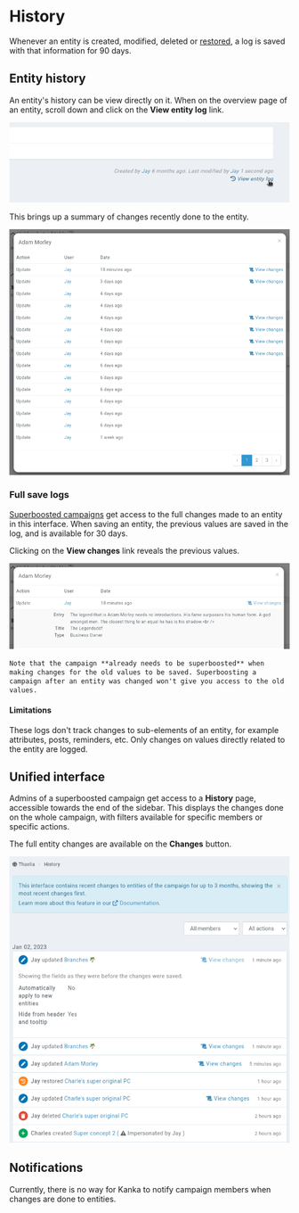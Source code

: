# History

Whenever an entity is created, modified, deleted or [restored](/features/campaigns/recovery), a log is saved with that information for 90 days.

## Entity history

An entity's history can be view directly on it. When on the overview page of an entity, scroll down and click on the **View entity log** link.

![The entity log link](img/history-entity.png)

This brings up a summary of changes recently done to the entity.

![Entity log details](img/history-entity-detail.png)

### Full save logs

[Superboosted campaigns](https://kanka.io/en-US/boosters#superboosted) get access to the full changes made to an entity in this interface. When saving an entity, the previous values are saved in the log, and is available for 30 days.

Clicking on the **View changes** link reveals the previous values.

![Full entity log details](img/history-entity-full.png)

```{admonition} Warning
Note that the campaign **already needs to be superboosted** when making changes for the old values to be saved. Superboosting a campaign after an entity was changed won't give you access to the old values.
```

#### Limitations

These logs don't track changes to sub-elements of an entity, for example attributes, posts, reminders, etc. Only changes on values directly related to the entity are logged.

## Unified interface

Admins of a superboosted campaign get access to a **History** page, accessible towards the end of the sidebar. This displays the changes done on the whole campaign, with filters available for specific members or specific actions.

The full entity changes are available on the **Changes** button.

![Campaign wide entity changes](img/history-campaign.png)


## Notifications

Currently, there is no way for Kanka to notify campaign members when changes are done to entities.